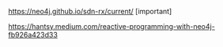 https://neo4j.github.io/sdn-rx/current/   [important]

https://hantsy.medium.com/reactive-programming-with-neo4j-fb926a423d33